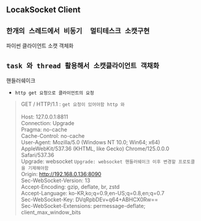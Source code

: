 ## LocakSocket Client

## `한개의 스레드에서 비동기  멀티테스크 소캣구현`

파이썬 클라이언트 소캣 객체화

## `task 와 thread 활용해서 소캣클라이언트 객채화`

핸들러쉐이크
- `http get 요청으로 클라이언트의 요청 `
>  GET / HTTP/1.1           : `get 요청이 있어야함 http 와` </br>   
>  Host: 127.0.0.1:8811 </br>
> Connection: Upgrade </br>
> Pragma: no-cache </br>
> Cache-Control: no-cache </br>
> User-Agent: Mozilla/5.0 (Windows NT 10.0; Win64; x64) AppleWebKit/537.36 (KHTML, like Gecko) Chrome/125.0.0.0 Safari/537.36 </br>
> Upgrade: websocket                                    `Upgrade: websocket 핸들러쉐이크 이후 변경할 프로토클을 기제해야함` </br>
> Origin: http://192.168.0.136:8090 </br>
> Sec-WebSocket-Version: 13 </br>
> Accept-Encoding: gzip, deflate, br, zstd </br>
> Accept-Language: ko-KR,ko;q=0.9,en-US;q=0.8,en;q=0.7 </br>
> Sec-WebSocket-Key: DVqRpbDEv+q64+ABHCX0Rw== </br>
> Sec-WebSocket-Extensions: permessage-deflate; client_max_window_bits </br>
